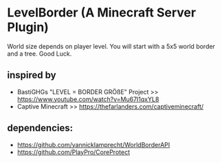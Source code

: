 # LevelBorder (A Minecraft Server Plugin)
World size depends on player level. You will start with a 5x5 world border and a tree. Good Luck.

## inspired by
- BastiGHGs "LEVEL = BORDER GRÖßE" Project >> https://www.youtube.com/watch?v=Mu67I1qxYL8
- Captive Minecraft >> https://thefarlanders.com/captiveminecraft/

## dependencies:
- https://github.com/yannicklamprecht/WorldBorderAPI
- https://github.com/PlayPro/CoreProtect
